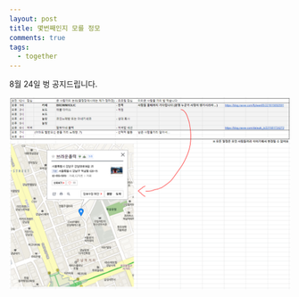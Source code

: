 ```yaml
---
layout: post
title: 몇번째인지 모를 정모
comments: true
tags:
  - together
---
```



8월 24일 벙 공지드립니다.

![벙 장소](/images/together190824.png)

